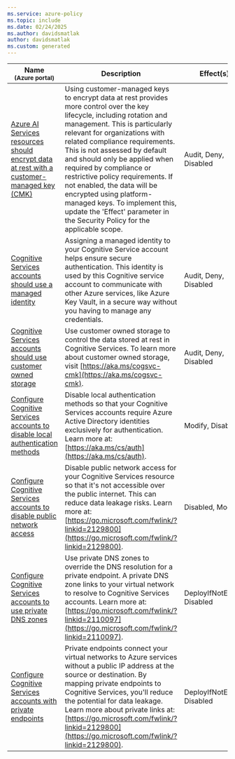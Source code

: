 ```yaml
---
ms.service: azure-policy
ms.topic: include
ms.date: 02/24/2025
ms.author: davidsmatlak
author: davidsmatlak
ms.custom: generated
---
```


|Name<br /><sub>(Azure portal)</sub> |Description |Effect(s) |Version<br /><sub>(GitHub)</sub> |
|---|---|---|---|
|[Azure AI Services resources should encrypt data at rest with a customer-managed key (CMK)](https://portal.azure.com/#blade/Microsoft_Azure_Policy/PolicyDetailBlade/definitionId/%2Fproviders%2FMicrosoft.Authorization%2FpolicyDefinitions%2F67121cc7-ff39-4ab8-b7e3-95b84dab487d) |Using customer-managed keys to encrypt data at rest provides more control over the key lifecycle, including rotation and management. This is particularly relevant for organizations with related compliance requirements. This is not assessed by default and should only be applied when required by compliance or restrictive policy requirements. If not enabled, the data will be encrypted using platform-managed keys. To implement this, update the 'Effect' parameter in the Security Policy for the applicable scope. |Audit, Deny, Disabled |[2.2.0](https://github.com/Azure/azure-policy/blob/master/built-in-policies/policyDefinitions/Cognitive%20Services/CustomerManagedKey_Audit.json) |
|[Cognitive Services accounts should use a managed identity](https://portal.azure.com/#blade/Microsoft_Azure_Policy/PolicyDetailBlade/definitionId/%2Fproviders%2FMicrosoft.Authorization%2FpolicyDefinitions%2Ffe3fd216-4f83-4fc1-8984-2bbec80a3418) |Assigning a managed identity to your Cognitive Service account helps ensure secure authentication. This identity is used by this Cognitive service account to communicate with other Azure services, like Azure Key Vault, in a secure way without you having to manage any credentials. |Audit, Deny, Disabled |[1.0.0](https://github.com/Azure/azure-policy/blob/master/built-in-policies/policyDefinitions/Cognitive%20Services/ManagedIdentity_Audit.json) |
|[Cognitive Services accounts should use customer owned storage](https://portal.azure.com/#blade/Microsoft_Azure_Policy/PolicyDetailBlade/definitionId/%2Fproviders%2FMicrosoft.Authorization%2FpolicyDefinitions%2F46aa9b05-0e60-4eae-a88b-1e9d374fa515) |Use customer owned storage to control the data stored at rest in Cognitive Services. To learn more about customer owned storage, visit [https://aka.ms/cogsvc-cmk](https://aka.ms/cogsvc-cmk). |Audit, Deny, Disabled |[2.0.0](https://github.com/Azure/azure-policy/blob/master/built-in-policies/policyDefinitions/Cognitive%20Services/UserOwnedStorage_Audit.json) |
|[Configure Cognitive Services accounts to disable local authentication methods](https://portal.azure.com/#blade/Microsoft_Azure_Policy/PolicyDetailBlade/definitionId/%2Fproviders%2FMicrosoft.Authorization%2FpolicyDefinitions%2F14de9e63-1b31-492e-a5a3-c3f7fd57f555) |Disable local authentication methods so that your Cognitive Services accounts require Azure Active Directory identities exclusively for authentication. Learn more at: [https://aka.ms/cs/auth](https://aka.ms/cs/auth). |Modify, Disabled |[1.0.0](https://github.com/Azure/azure-policy/blob/master/built-in-policies/policyDefinitions/Cognitive%20Services/DisableLocalAuth_Modify.json) |
|[Configure Cognitive Services accounts to disable public network access](https://portal.azure.com/#blade/Microsoft_Azure_Policy/PolicyDetailBlade/definitionId/%2Fproviders%2FMicrosoft.Authorization%2FpolicyDefinitions%2F47ba1dd7-28d9-4b07-a8d5-9813bed64e0c) |Disable public network access for your Cognitive Services resource so that it's not accessible over the public internet. This can reduce data leakage risks. Learn more at: [https://go.microsoft.com/fwlink/?linkid=2129800](https://go.microsoft.com/fwlink/?linkid=2129800). |Disabled, Modify |[3.0.0](https://github.com/Azure/azure-policy/blob/master/built-in-policies/policyDefinitions/Cognitive%20Services/DisablePublicNetworkAccess_Modify.json) |
|[Configure Cognitive Services accounts to use private DNS zones](https://portal.azure.com/#blade/Microsoft_Azure_Policy/PolicyDetailBlade/definitionId/%2Fproviders%2FMicrosoft.Authorization%2FpolicyDefinitions%2Fc4bc6f10-cb41-49eb-b000-d5ab82e2a091) |Use private DNS zones to override the DNS resolution for a private endpoint. A private DNS zone links to your virtual network to resolve to Cognitive Services accounts. Learn more at: [https://go.microsoft.com/fwlink/?linkid=2110097](https://go.microsoft.com/fwlink/?linkid=2110097). |DeployIfNotExists, Disabled |[1.0.0](https://github.com/Azure/azure-policy/blob/master/built-in-policies/policyDefinitions/Cognitive%20Services/PrivateDnsZones_DINE.json) |
|[Configure Cognitive Services accounts with private endpoints](https://portal.azure.com/#blade/Microsoft_Azure_Policy/PolicyDetailBlade/definitionId/%2Fproviders%2FMicrosoft.Authorization%2FpolicyDefinitions%2Fdb630ad5-52e9-4f4d-9c44-53912fe40053) |Private endpoints connect your virtual networks to Azure services without a public IP address at the source or destination. By mapping private endpoints to Cognitive Services, you'll reduce the potential for data leakage. Learn more about private links at: [https://go.microsoft.com/fwlink/?linkid=2129800](https://go.microsoft.com/fwlink/?linkid=2129800). |DeployIfNotExists, Disabled |[3.0.0](https://github.com/Azure/azure-policy/blob/master/built-in-policies/policyDefinitions/Cognitive%20Services/EnablePrivateEndpoints_DINE.json) |
